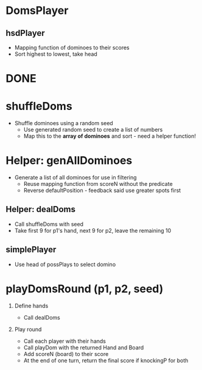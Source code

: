 # DomsPlayer

## hsdPlayer

- Mapping function of dominoes to their scores
- Sort highest to lowest, take head

# DONE

# shuffleDoms

- Shuffle dominoes using a random seed
    - Use generated random seed to create a list of numbers
    - Map this to the **array of dominoes** and sort - need a helper function!

# Helper: genAllDominoes

- Generate a list of all dominoes for use in filtering
    - Reuse mapping function from scoreN without the predicate
    - Reverse defaultPosition - feedback said use greater spots first

## Helper: dealDoms

- Call shuffleDoms with seed
- Take first 9 for p1's hand, next 9 for p2, leave the remaining 10

## simplePlayer

- Use head of possPlays to select domino

# playDomsRound (p1, p2, seed)

1. Define hands
    - Call dealDoms

2. Play round
    - Call each player with their hands
    - Call playDom with the returned Hand and Board
    - Add scoreN (board) to their score
    - At the end of one turn, return the final score if knockingP for both

